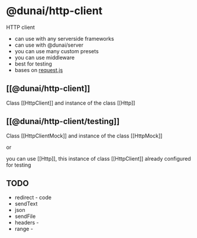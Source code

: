 # @dunai/http-client

HTTP client
* can use with any serverside frameworks
* can use with @dunai/server
* you can use many custom presets
* you can use middleware
* best for testing
* bases on [request.js](https://github.com/request/request)

## [[@dunai/http-client]]
Class [[HttpClient]] and instance of the class [[Http]]

## [[@dunai/http-client/testing]]
Class [[HttpClientMock]] and instance of the class [[HttpMock]]

or 

you can use [[Http]], this instance of class [[HttpClient]] already configured for testing


## TODO
* redirect - code
* sendText
* json
* sendFile
* headers -
* range -


